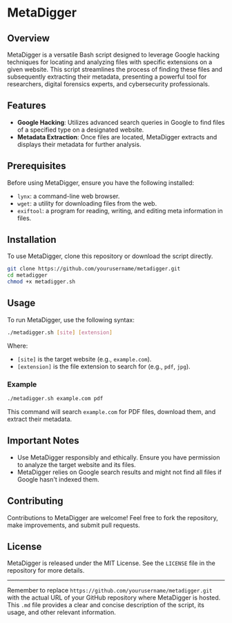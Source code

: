 # MetaDigger 

## Overview

MetaDigger is a versatile Bash script designed to leverage Google hacking techniques for locating and analyzing files with specific extensions on a given website. This script streamlines the process of finding these files and subsequently extracting their metadata, presenting a powerful tool for researchers, digital forensics experts, and cybersecurity professionals.

## Features

- **Google Hacking**: Utilizes advanced search queries in Google to find files of a specified type on a designated website.
- **Metadata Extraction**: Once files are located, MetaDigger extracts and displays their metadata for further analysis.

## Prerequisites

Before using MetaDigger, ensure you have the following installed:
- `lynx`: a command-line web browser.
- `wget`: a utility for downloading files from the web.
- `exiftool`: a program for reading, writing, and editing meta information in files.

## Installation

To use MetaDigger, clone this repository or download the script directly.

```bash
git clone https://github.com/yourusername/metadigger.git
cd metadigger
chmod +x metadigger.sh
```

## Usage

To run MetaDigger, use the following syntax:

```bash
./metadigger.sh [site] [extension]
```

Where:
- `[site]` is the target website (e.g., `example.com`).
- `[extension]` is the file extension to search for (e.g., `pdf`, `jpg`).

### Example

```bash
./metadigger.sh example.com pdf
```

This command will search `example.com` for PDF files, download them, and extract their metadata.

## Important Notes

- Use MetaDigger responsibly and ethically. Ensure you have permission to analyze the target website and its files.
- MetaDigger relies on Google search results and might not find all files if Google hasn't indexed them.

## Contributing

Contributions to MetaDigger are welcome! Feel free to fork the repository, make improvements, and submit pull requests.

## License

MetaDigger is released under the MIT License. See the `LICENSE` file in the repository for more details.

---

Remember to replace `https://github.com/yourusername/metadigger.git` with the actual URL of your GitHub repository where MetaDigger is hosted. This `.md` file provides a clear and concise description of the script, its usage, and other relevant information.
